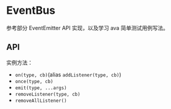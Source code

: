 # EventBus

参考部分 EventEmitter API 实现，以及学习 ava 简单测试用例写法。

## API

实例方法：

- `on(type, cb)`(alias `addListener(type, cb)`)
- `once(type, cb)`
- `emit(type, ...args)`
- `removeListener(type, cb)`
- `removeAllListener()`
